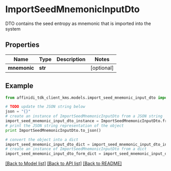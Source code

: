 # ImportSeedMnemonicInputDto

DTO contains the seed entropy as mnemonic that is imported into the system

## Properties

| Name         | Type    | Description | Notes      |
| ------------ | ------- | ----------- | ---------- |
| **mnemonic** | **str** |             | [optional] |

## Example

```python
from affinidi_tdk_client_kms.models.import_seed_mnemonic_input_dto import ImportSeedMnemonicInputDto

# TODO update the JSON string below
json = "{}"
# create an instance of ImportSeedMnemonicInputDto from a JSON string
import_seed_mnemonic_input_dto_instance = ImportSeedMnemonicInputDto.from_json(json)
# print the JSON string representation of the object
print ImportSeedMnemonicInputDto.to_json()

# convert the object into a dict
import_seed_mnemonic_input_dto_dict = import_seed_mnemonic_input_dto_instance.to_dict()
# create an instance of ImportSeedMnemonicInputDto from a dict
import_seed_mnemonic_input_dto_form_dict = import_seed_mnemonic_input_dto.from_dict(import_seed_mnemonic_input_dto_dict)
```

[[Back to Model list]](../README.md#documentation-for-models) [[Back to API list]](../README.md#documentation-for-api-endpoints) [[Back to README]](../README.md)
